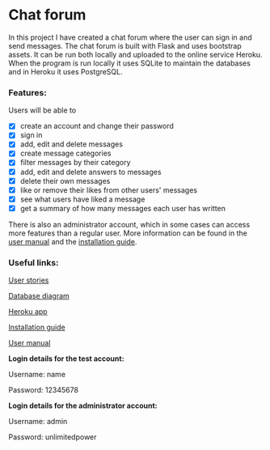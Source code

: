 # Chat forum
In this project I have created a chat forum where the user can sign in and send messages. The chat forum is built with Flask and uses bootstrap assets. It can be run both locally and uploaded to the online service Heroku. When the program is run locally it uses SQLite to maintain the databases and in Heroku it uses PostgreSQL.

### Features:
Users will be able to
* [x] create an account and change their password
* [x] sign in
* [x] add, edit and delete messages
* [x] create message categories
* [x] filter messages by their category
* [x] add, edit and delete answers to messages
* [x] delete their own messages
* [x] like or remove their likes from other users' messages
* [x] see what users have liked a message
* [x] get a summary of how many messages each user has written

There is also an administrator account, which in some cases can access more features than a regular user. More information can be found in the [user manual](https://github.com/H4m5t3r/Keskustelufoorumi/blob/master/documentation/User%20manual.md) and the [installation guide](https://github.com/H4m5t3r/Keskustelufoorumi/blob/master/documentation/Installation%20guide.md).

### Useful links:
[User stories](https://github.com/H4m5t3r/Keskustelufoorumi/blob/master/documentation/User%20stories.md)

[Database diagram](https://github.com/H4m5t3r/Keskustelufoorumi/blob/master/documentation/Database%20diagram.png)

[Heroku app](https://tsoha-k2020-keskustelufoorumi.herokuapp.com/)

[Installation guide](https://github.com/H4m5t3r/Keskustelufoorumi/blob/master/documentation/Installation%20guide.md)

[User manual](https://github.com/H4m5t3r/Keskustelufoorumi/blob/master/documentation/User%20manual.md)

**Login details for the test account:**

Username: name

Password: 12345678

**Login details for the administrator account:**

Username: admin

Password: unlimitedpower
